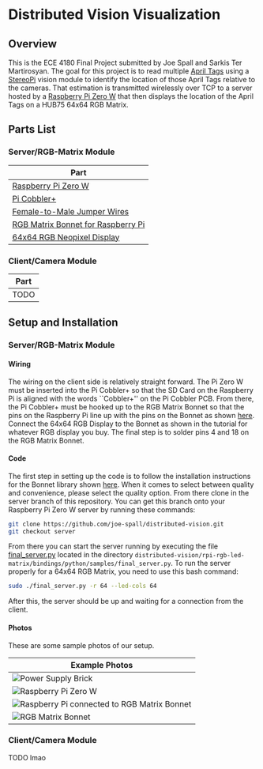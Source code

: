 # Distributed Vision Visualization

## Overview
This is the ECE 4180 Final Project submitted by Joe Spall and Sarkis Ter Martirosyan. The goal for this project is to read multiple [April Tags](https://april.eecs.umich.edu/software/apriltag) using a [StereoPi](https://stereopi.com/) vision module to identify the location of those April Tags relative to the cameras. That estimation is transmitted wirelessly over TCP to a server hosted by a [Raspberry Pi Zero W](https://www.raspberrypi.org/products/raspberry-pi-zero-w/?resellerType=home) that then displays the location of the April Tags on a HUB75 64x64 RGB Matrix. 

## Parts List
### Server/RGB-Matrix Module

| Part |
| ---- |
| [Raspberry Pi Zero W](https://www.raspberrypi.org/products/raspberry-pi-zero-w/?resellerType=home) | 
| [Pi Cobbler+](https://www.adafruit.com/product/914) | 
| [Female-to-Male Jumper Wires](https://www.amazon.com/GenBasic-Solderless-Dupont-Compatible-Breadboard-Prototyping/dp/B01L5UKAPI/ref=sr_1_4?dchild=1&keywords=male+to+female+jumper+wires&qid=1605817419&sr=8-4) |
| [RGB Matrix Bonnet for Raspberry Pi](https://www.adafruit.com/product/3211) |
| [64x64 RGB Neopixel Display](https://www.adafruit.com/product/3649) |

### Client/Camera Module


| Part |
| ---- |
| TODO |

## Setup and Installation

### Server/RGB-Matrix Module

#### Wiring
The wiring on the client side is relatively straight forward. The Pi Zero W must be inserted into the Pi Cobbler+ so that the SD Card on the Raspberry Pi is aligned with the words ``Cobbler+'' on the Pi Cobbler PCB. From there, the Pi Cobbler+ must be hooked up to the RGB Matrix Bonnet so that the pins on the Raspberry Pi line up with the pins on the Bonnet as shown [here](https://learn.adafruit.com/assets/51032). Connect the 64x64 RGB Display to the Bonnet as shown in the tutorial for whatever RGB display you buy. The final step is to solder pins 4 and 18 on the RGB Matrix Bonnet.  

#### Code
The first step in setting up the code is to follow the installation instructions for the Bonnet library shown [here](https://learn.adafruit.com/adafruit-rgb-matrix-bonnet-for-raspberry-pi?view=all#driving-matrices). When it comes to select between quality and convenience, please select the quality option. From there clone in the server branch of this repository. You can get this branch onto your Raspberry Pi Zero W server by running these commands: 

```bash
git clone https://github.com/joe-spall/distributed-vision.git
git checkout server 
```

From there you can start the server running by executing the file [final_server.py](https://github.com/joe-spall/distributed-vision/blob/server/rpi-rgb-led-matrix/bindings/python/samples/final_server.py) located in the directory `distributed-vision/rpi-rgb-led-matrix/bindings/python/samples/final_server.py`. To run the server properly for a 64x64 RGB Matrix, you need to use this bash command:

```bash
sudo ./final_server.py -r 64 --led-cols 64
```

After this, the server should be up and waiting for a connection from the client. 

#### Photos
These are some sample photos of our setup. 

| Example Photos |
| -------------- |
| ![Power Supply Brick](https://photos.google.com/share/AF1QipNsIqyeEHIrXT9VP8A1IKr34ptzQHY_JPHF02mI6lNcXrIQbD_YwltlO2YAApMyZw/photo/AF1QipOaRkycxnqihjz6Owt76IpKrcNicT8PogM8LFIy?key=M2FtRUh1cS1XQUVLdS1ZVDlhTDZ0bGZsQkJxM1FB) |
| ![Raspberry Pi Zero W](https://photos.app.goo.gl/KHfsGGmuaw87fhBf7) |
| ![Raspberry Pi connected to RGB Matrix Bonnet](https://photos.app.goo.gl/cqnCgESpTngZwZeS9) |
| ![RGB Matrix Bonnet](https://photos.google.com/share/AF1QipMsmtNqdN-5M4sXHGo1j6Kf1vuD9z6663KYCGvuELj4ML6NbWCxB8GrgW7piCADYg/photo/AF1QipNQNMJdxwCsRYsph6B9GGWgMzhMmoAychx4W5IL?key=YVVzVjRDWVJlb01Eay1IWDVFVE8zVno3c2xxSTFn) |



### Client/Camera Module
TODO lmao
